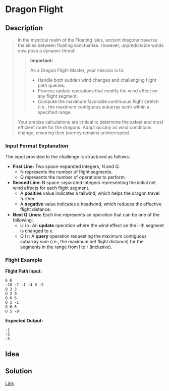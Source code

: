 # Dragon Flight

## Description

> In the mystical realm of the Floating Isles, ancient dragons traverse the skies between floating sanctuaries. However, unpredictable winds now pose a dynamic threat!
>
> > **Important:**
> >
> > As a Dragon Flight Master, your mission is to:
> >
> > + Handle both sudden wind changes and challenging flight path queries.
> > + Process update operations that modify the wind effect on any flight segment.
> > + Compute the maximum favorable continuous flight stretch (i.e., the maximum contiguous subarray sum) within a specified range.
>
> Your precise calculations are critical to determine the safest and most efficient route for the dragons. Adapt quickly as wind conditions change, ensuring their journey remains uninterrupted.

### Input Format Explanation

The input provided to the challenge is structured as follows:

+ **First Line:** Two space-separated integers, N and Q.
  + N represents the number of flight segments.
  + Q represents the number of operations to perform.
+ **Second Line:** N space-separated integers representing the initial net wind effects for each flight segment.
  + A **positive** value indicates a tailwind, which helps the dragon travel further.
  + A **negative** value indicates a headwind, which reduces the effective flight distance.
+ **Next Q Lines:** Each line represents an operation that can be one of the following:
  + U i x: An **update** operation where the wind effect on the i-th segment is changed to x.
  + Q l r: A **query** operation requesting the maximum contiguous subarray sum (i.e., the maximum net flight distance) for the segments in the range from l to r (inclusive).

### Flight Example

**Flight Path Input:**

```text
6 6
-10 -7 -1 -4 0 -5
Q 3 3
U 2 9
Q 6 6
U 1 -1
Q 6 6
U 5 -9
```

**Expected Output:**

```text
-1
-5
-5
```

## Idea

## Solution

[Link](../files/dragon_flight.py)

